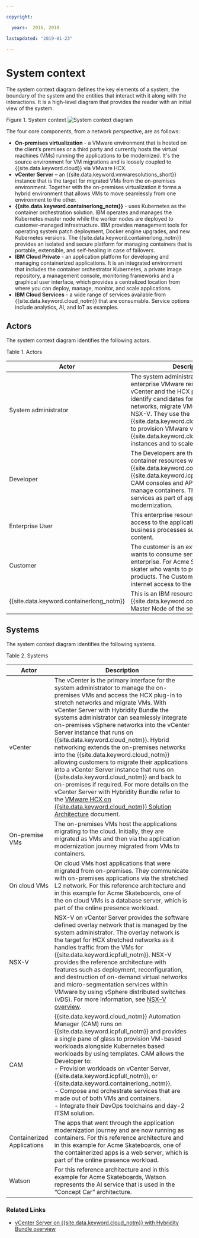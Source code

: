 ```yaml
---

copyright:

  years:  2016, 2019

lastupdated: "2019-01-23"

---
```


# System context

The system context diagram defines the key elements of a system, the boundary of the system and the entities that interact with it along with the interactions. It is a high-level diagram that provides the reader with an initial view of the system.

Figure 1. System context
![System context diagram](vcsnsxt-networking.svg)

The four core components, from a network perspective, are as follows:
- **On-premises virtualization** - a VMware environment that is hosted on the client’s premises or a third party and currently hosts the virtual machines (VMs) running the applications to be modernized. It's the source environment for VM migrations and is loosely coupled to {{site.data.keyword.cloud}} via VMware HCX.
- **vCenter Server** – an {{site.data.keyword.vmwaresolutions_short}} instance that is the target for migrated VMs from the on-premises environment. Together with the on-premises virtualization it forms a hybrid environment that allows VMs to move seamlessly from one environment to the other.
- **{{site.data.keyword.containerlong_notm}}** - uses Kubernetes as the container orchestration solution. IBM operates and manages the Kubernetes master node while the worker nodes are deployed to customer-managed infrastructure. IBM provides management tools for operating system patch deployment, Docker engine upgrades, and new Kubernetes versions. The {{site.data.keyword.containerlong_notm}} provides an isolated and secure platform for managing containers that is portable, extensible, and self-healing in case of failovers.
- **IBM Cloud Private** - an application platform for developing and managing containerized applications. It is an integrated environment that includes the container orchestrator Kubernetes, a private image repository, a management console, monitoring frameworks and a graphical user interface, which provides a centralized location from where you can deploy, manage, monitor, and scale applications.
- **IBM Cloud Services** - a wide range of services available from {{site.data.keyword.cloud_notm}} that are consumable. Service options include analytics, AI, and IoT as examples.

## Actors

The system context diagram identifies the following actors.

Table 1. Actors

Actor  |  Description
---|---
System administrator |The system administrators are the enterprise VMware resources who use vCenter and the HCX plug-in. They identify candidates for migration, stretch networks, migrate VMs and manage NSX-V. They use the {{site.data.keyword.cloud_notm}} console to provision VMware vCenter Server on {{site.data.keyword.cloud_notm}} instances and to scale capacity.
Developer	| The Developers are the enterprise skilled container resources who use the {{site.data.keyword.containerlong_notm}}, {{site.data.keyword.icpfull_notm}}, and CAM consoles and APIs to create and manage containers. They create the new services as part of application modernization.
Enterprise User | This enterprise resource requires network access to the applications to complete business processes such as updating content.
Customer | The customer is an external actor who wants to consume services from the enterprise. For Acme Skateboards, it is a skater who wants to purchase skating products. The Customer requires secure internet access to the catalog.
{{site.data.keyword.containerlong_notm}} | This is an IBM resource who manages the {{site.data.keyword.containerlong_notm}} Master Node of the service.

## Systems

The system context diagram identifies the following systems.

Table 2. Systems

Actor | Description
---|---
vCenter | The vCenter is the primary interface for the system administrator to manage the on-premises VMs and access the HCX plug-in to stretch networks and migrate VMs. With vCenter Server with Hybridity Bundle the systems administrator can seamlessly integrate on-premises vSphere networks into the vCenter Server instance that runs on {{site.data.keyword.cloud_notm}}. Hybrid networking extends the on-premises networks into the {{site.data.keyword.cloud_notm}} allowing customers to migrate their applications into a vCenter Server instance that runs on {{site.data.keyword.cloud_notm}} and back to on-premises if required. For more details on the vCenter Server with Hybridity Bundle refer to the [VMware HCX on {{site.data.keyword.cloud_notm}} Solution Architecture](https://www.ibm.com/cloud/garage/files/HCX_Architecture_Design.pdf) document.
On-premise VMs | The on-premises VMs host the applications migrating to the cloud. Initially, they are migrated as VMs and then via the application modernization journey migrated from VMs to containers.
On cloud VMs | On cloud VMs host applications that were migrated from on-premises. They communicate with on-premises applications via the stretched L2 network. For this reference architecture and in this example for Acme Skateboards, one of the on cloud VMs is a database server, which is part of the online presence workload.
NSX-V | NSX-V on vCenter Server provides the software defined overlay network that is managed by the system administrator. The overlay network is the target for HCX stretched networks as it handles traffic from the VMs for {{site.data.keyword.icpfull_notm}}. NSX-V provides the reference architecture with features such as deployment, reconfiguration, and destruction of on-demand virtual networks and micro-segmentation services within VMware by using vSphere distributed switches (vDS). For more information, see [NSX–V overview](/docs/services/vmwaresolutions/archiref/vcsnsxt?topic=vmware-solutions-nsx-v-overview).
CAM | {{site.data.keyword.cloud_notm}} Automation Manager (CAM) runs on {{site.data.keyword.icpfull_notm}} and provides a single pane of glass to provision VM-based workloads alongside Kubernetes based workloads by using templates. CAM allows the Developer to: <br> - Provision workloads on vCenter Server, {{site.data.keyword.icpfull_notm}}, or {{site.data.keyword.containerlong_notm}}.<br> - Compose and orchestrate services that are made out of both VMs and containers. <br> - Integrate their DevOps toolchains and day-2 ITSM solution.
Containerized Applications | The apps that went through the application modernization journey and are now running as containers. For this reference architecture and in this example for Acme Skateboards, one of the containerized apps is a web server, which is part of the online presence workload.
Watson | For this reference architecture and in this example for Acme Skateboards, Watson represents the AI service that is used in the “Concept Car” architecture.

### Related Links

* [vCenter Server on {{site.data.keyword.cloud_notm}} with Hybridity Bundle overview](/docs/services/vmwaresolutions/archiref/vcs?topic=vmware-solutions-vcenter-server-on-ibm-cloud-with-hybridity-bundle-overview)

